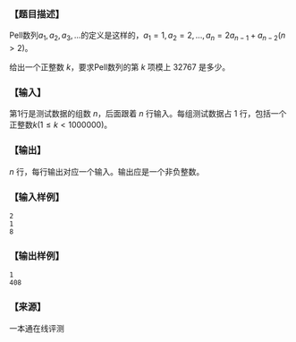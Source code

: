 ### 【题目描述】

Pell数列$a_1,a_2,a_3, ...$的定义是这样的，$a_1 = 1, a_2 = 2, ... , a_n = 2 a_{n−1} + a_{n-2}(n>2)$。

给出一个正整数 $k$，要求Pell数列的第 $k$ 项模上 $32767$ 是多少。

### 【输入】

第1行是测试数据的组数 $n$，后面跟着 $n$ 行输入。每组测试数据占 $1$ 行，包括一个正整数$k (1≤k<1000000)$。

### 【输出】

$n$ 行，每行输出对应一个输入。输出应是一个非负整数。

### 【输入样例】

```
2
1
8
```

### 【输出样例】

```
1
408

```


 ### 【来源】

 一本通在线评测 